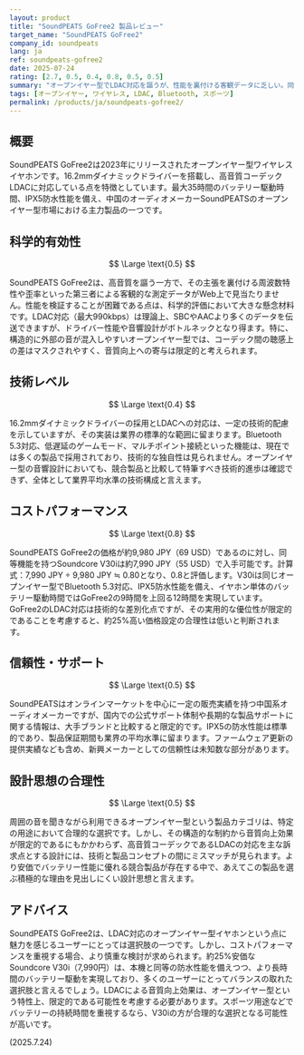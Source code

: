 ```yaml
---
layout: product
title: "SoundPEATS GoFree2 製品レビュー"
target_name: "SoundPEATS GoFree2"
company_id: soundpeats
lang: ja
ref: soundpeats-gofree2
date: 2025-07-24
rating: [2.7, 0.5, 0.4, 0.8, 0.5, 0.5]
summary: "オープンイヤー型でLDAC対応を謳うが、性能を裏付ける客観データに乏しい。同等機能の競合製品に対し、バッテリー性能で劣り、コストパフォーマンスにも課題が残る。"
tags: [オープンイヤー, ワイヤレス, LDAC, Bluetooth, スポーツ]
permalink: /products/ja/soundpeats-gofree2/
---
```


## 概要

SoundPEATS GoFree2は2023年にリリースされたオープンイヤー型ワイヤレスイヤホンです。16.2mmダイナミックドライバーを搭載し、高音質コーデックLDACに対応している点を特徴としています。最大35時間のバッテリー駆動時間、IPX5防水性能を備え、中国のオーディオメーカーSoundPEATSのオープンイヤー型市場における主力製品の一つです。

## 科学的有効性

$$ \Large \text{0.5} $$

SoundPEATS GoFree2は、高音質を謳う一方で、その主張を裏付ける周波数特性や歪率といった第三者による客観的な測定データがWeb上で見当たりません。性能を検証することが困難である点は、科学的評価において大きな懸念材料です。LDAC対応（最大990kbps）は理論上、SBCやAACより多くのデータを伝送できますが、ドライバー性能や音響設計がボトルネックとなり得ます。特に、構造的に外部の音が混入しやすいオープンイヤー型では、コーデック間の聴感上の差はマスクされやすく、音質向上への寄与は限定的と考えられます。

## 技術レベル

$$ \Large \text{0.4} $$

16.2mmダイナミックドライバーの採用とLDACへの対応は、一定の技術的配慮を示していますが、その実装は業界の標準的な範囲に留まります。Bluetooth 5.3対応、低遅延のゲームモード、マルチポイント接続といった機能は、現在では多くの製品で採用されており、技術的な独自性は見られません。オープンイヤー型の音響設計においても、競合製品と比較して特筆すべき技術的進歩は確認できず、全体として業界平均水準の技術構成と言えます。

## コストパフォーマンス

$$ \Large \text{0.8} $$

SoundPEATS GoFree2の価格が約9,980 JPY（69 USD）であるのに対し、同等機能を持つSoundcore V30iは約7,990 JPY（55 USD）で入手可能です。計算式：7,990 JPY ÷ 9,980 JPY ≒ 0.80となり、0.8と評価します。V30iは同じオープンイヤー型でBluetooth 5.3対応、IPX5防水性能を備え、イヤホン単体のバッテリー駆動時間ではGoFree2の9時間を上回る12時間を実現しています。GoFree2のLDAC対応は技術的な差別化点ですが、その実用的な優位性が限定的であることを考慮すると、約25%高い価格設定の合理性は低いと判断されます。

## 信頼性・サポート

$$ \Large \text{0.5} $$

SoundPEATSはオンラインマーケットを中心に一定の販売実績を持つ中国系オーディオメーカーですが、国内での公式サポート体制や長期的な製品サポートに関する情報は、大手ブランドと比較すると限定的です。IPX5の防水性能は標準的であり、製品保証期間も業界の平均水準に留まります。ファームウェア更新の提供実績なども含め、新興メーカーとしての信頼性は未知数な部分があります。

## 設計思想の合理性

$$ \Large \text{0.5} $$

周囲の音を聞きながら利用できるオープンイヤー型という製品カテゴリは、特定の用途において合理的な選択です。しかし、その構造的な制約から音質向上効果が限定的であるにもかかわらず、高音質コーデックであるLDACの対応を主な訴求点とする設計には、技術と製品コンセプトの間にミスマッチが見られます。より安価でバッテリー性能に優れる競合製品が存在する中で、あえてこの製品を選ぶ積極的な理由を見出しにくい設計思想と言えます。

## アドバイス

SoundPEATS GoFree2は、LDAC対応のオープンイヤー型イヤホンという点に魅力を感じるユーザーにとっては選択肢の一つです。しかし、コストパフォーマンスを重視する場合、より慎重な検討が求められます。約25%安価なSoundcore V30i（7,990円）は、本機と同等の防水性能を備えつつ、より長時間のバッテリー駆動を実現しており、多くのユーザーにとってバランスの取れた選択肢と言えるでしょう。LDACによる音質向上効果は、オープンイヤー型という特性上、限定的である可能性を考慮する必要があります。スポーツ用途などでバッテリーの持続時間を重視するなら、V30iの方が合理的な選択となる可能性が高いです。

(2025.7.24)
